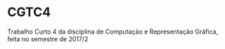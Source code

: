 # CGTC4
Trabalho Curto 4 da disciplina de Computação e Representação Gráfica, feita no semestre de 2017/2
